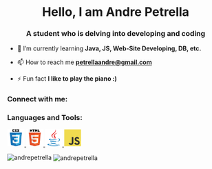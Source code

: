 <h1 align="center">Hello, I am Andre Petrella</h1>
<h3 align="center">A student who is delving into developing and coding</h3>

- 🌱 I’m currently learning **Java, JS, Web-Site Developing, DB, etc.**

- 📫 How to reach me **petrellaandre@gmail.com**

- ⚡ Fun fact **I like to play the piano :)**

<h3 align="left">Connect with me:</h3>
<p align="left">
</p>

<h3 align="left">Languages and Tools:</h3>
<p align="left"> <a href="https://www.w3schools.com/css/" target="_blank" rel="noreferrer"> <img src="https://raw.githubusercontent.com/devicons/devicon/master/icons/css3/css3-original-wordmark.svg" alt="css3" width="40" height="40"/> </a> <a href="https://www.w3.org/html/" target="_blank" rel="noreferrer"> <img src="https://raw.githubusercontent.com/devicons/devicon/master/icons/html5/html5-original-wordmark.svg" alt="html5" width="40" height="40"/> </a> <a href="https://www.java.com" target="_blank" rel="noreferrer"> <img src="https://raw.githubusercontent.com/devicons/devicon/master/icons/java/java-original.svg" alt="java" width="40" height="40"/> </a> <a href="https://developer.mozilla.org/en-US/docs/Web/JavaScript" target="_blank" rel="noreferrer"> <img src="https://raw.githubusercontent.com/devicons/devicon/master/icons/javascript/javascript-original.svg" alt="javascript" width="40" height="40"/> </a> </p>

<p><img align="left" src="https://github-readme-stats.vercel.app/api/top-langs?username=andrepetrella&show_icons=true&locale=en&layout=compact" alt="andrepetrella" /></p>

<p>&nbsp;<img align="center" src="https://github-readme-stats.vercel.app/api?username=andrepetrella&show_icons=true&bg_color=e0c448&locale=en" alt="andrepetrella" /></p>
